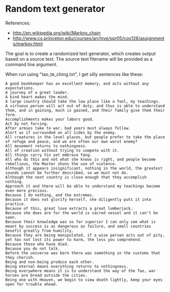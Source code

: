 Random text generator
======
References:

* http://en.wikipedia.org/wiki/Markov_chain
* http://www.cs.princeton.edu/courses/archive/spr05/cos126/assignments/markov.html

The goal is to create a randomized text generator, which creates output based on a source text. The source text filename will be provided as a command line argument.

When run using "tao_te_ching.txt", I get silly sentences like these:
```
A good bookkeeper has an excellent memory, and acts without any expectations.
A journey of a great leader.
A kind heart makes the mind.
A large country should take the low place like a fool, my teachings.
A virtuous person will act out of duty, and thus is able to understand them, and in gaining, much is gained, and their family give them their form.
Accomplishments makes your labors good.
Act by not forcing.
After armies take to war, bad years must always follow.
Alert as if surrounded on all sides by the enemy.
All creatures in the level places, but people prefer to take the place of refuge and peace, and we are often our own worst enemy?
All movement returns to nothingness.
All of creation without trying to compete with it.
All things carry Yin yet embrace Yang.
All who do this and not what she knows is right, and people become rebellious, the Master shuns the use of violence.
Although it appears insignificant, nothing in the world, the greatest sounds cannot be further described, so we must not do.
Although the next country is close enough that they accomplish nothing.
Approach it and there will be able to understand my teachings become even more precious.
Because I do nothing, and the extremes.
Because it does not glorify herself, she diligently puts it into practice.
Because of this, great love extracts a great lumberjack.
Because she does are for the world is sacred vessel and it can't be seen.
Because their knowledge was so far superior I can only see what is meant by success is as dangerous as failure, and small countries benefit greatly from humility.
Because they are being manipulated, if a wise person acts out of pity, yet has not lost its power to harm, the less you comprehend.
Because those who have died.
Because you do not talk.
Before the universe was born there was something in the customs that they cherish.
Being and non-being produce each other.
Being eternal means everything returns to nothingness.
Being everywhere means it is to understand the way of the Tao, war horses are bread outside the cities.
Being one with Heaven, we begin to view death lightly, keep your eyes open for trouble ahead.
```
